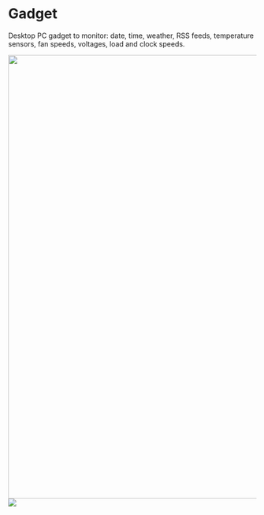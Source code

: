 # Gadget
Desktop PC gadget to monitor: date, time, weather, RSS feeds, temperature sensors, fan speeds, voltages, load and clock speeds.

<img src="https://preview.ibb.co/cbgDtL/screenshot2.png" width="900">

<img src="https://image.ibb.co/gbZNnf/screenshot.png">
